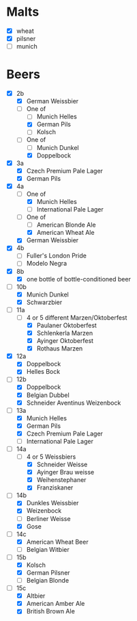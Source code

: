 # Malts
- [x] wheat
- [x] pilsner
- [ ] munich

# Beers
- [x] 2b
	- [x] German Weissbier
	- [ ] One of
		- [ ] Munich Helles
		- [x] German Pils
		- [ ] Kolsch
	- [ ] One of
		- [ ] Munich Dunkel
		- [x] Doppelbock
- [x] 3a
	- [x] Czech Premium Pale Lager
	- [x] German Pils
- [x] 4a
	- [ ] One of
		- [x] Munich Helles
		- [ ] International Pale Lager
	- [ ] One of
		- [ ] American Blonde Ale
		- [x] American Wheat Ale
	- [x] German Weissbier
- [x] 4b 
	- [ ] Fuller's London Pride
	- [ ] Modelo Negra
- [x] 8b
	- [x] one bottle of bottle-conditioned beer
- [ ] 10b
	- [x] Munich Dunkel
	- [x] Schwarzbier
- [ ] 11a
	- [ ] 4 or 5 different Marzen/Oktoberfest
		- [x] Paulaner Oktoberfest
		- [x] Schlenkerla Marzen
		- [x] Ayinger Oktoberfest
		- [x] Rothaus Marzen
- [x] 12a
	- [x] Doppelbock
	- [x] Helles Bock
- [ ] 12b
	- [x] Doppelbock
	- [x] Belgian Dubbel
	- [x] Schneider Aventinus Weizenbock
- [ ] 13a
	- [x] Munich Helles
	- [x] German Pils
	- [x] Czech Premium Pale Lager
	- [ ] International Pale Lager
- [ ] 14a
	- [ ] 4 or 5 Weissbiers
		- [x] Schneider Weisse
		- [x] Ayinger Brau weisse
		- [x] Weihenstephaner
		- [x] Franziskaner
- [ ] 14b
	- [x] Dunkles Weissbier
	- [x] Weizenbock
	- [ ] Berliner Weisse
	- [x] Gose
- [ ] 14c
	- [x] American Wheat Beer
	- [ ] Belgian Witbier
- [ ] 15b
	- [x] Kolsch
	- [x] German Pilsner
	- [ ] Belgian Blonde
- [ ] 15c
	- [x] Altbier
	- [x] American Amber Ale
	- [x] British Brown Ale